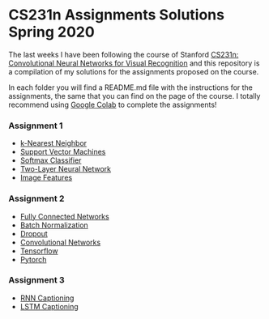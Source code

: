 # CS231n Assignments Solutions Spring 2020

The last weeks I have been following the course of Stanford [CS231n: Convolutional Neural Networks for Visual Recognition](http://cs231n.stanford.edu/index.html) and this repository is a compilation of my solutions for the assignments proposed on the course.

In each folder you will find a README.md file with the instructions for the assignments, the same that you can find on the page of the course. I totally recommend using [Google Colab](https://colab.research.google.com/) to complete the assignments!  

###  Assignment 1

- [k-Nearest Neighbor](https://github.com/israfelsr/CS231n/blob/master/assignment1/knn.ipynb)
- [Support Vector Machines](https://github.com/israfelsr/CS231n/blob/master/assignment1/svm.ipynb)
- [Softmax Classifier](https://github.com/israfelsr/CS231n/blob/master/assignment1/softmax.ipynb)
- [Two-Layer Neural Network](https://github.com/israfelsr/CS231n/blob/master/assignment1/two_layer_net.ipynb)
- [Image Features](https://github.com/israfelsr/CS231n/blob/master/assignment1/features.ipynb)


### Assignment 2

- [Fully Connected Networks](https://github.com/israfelsr/CS231n/blob/master/assignment2/FullyConnectedNets.ipynb)
- [Batch Normalization](https://github.com/israfelsr/CS231n/blob/master/assignment2/BatchNormalization.ipynb)
- [Dropout](https://github.com/israfelsr/CS231n/blob/master/assignment2/Dropout.ipynb)
- [Convolutional Networks](https://github.com/israfelsr/CS231n/blob/master/assignment2/ConvolutionalNetworks.ipynb)
- [Tensorflow](https://github.com/israfelsr/CS231n/blob/master/assignment2/TensorFlow.ipynb)
- [Pytorch](https://github.com/israfelsr/CS231n/blob/master/assignment2/PyTorch.ipynb)

### Assignment 3
- [RNN Captioning](https://github.com/israfelsr/CS231n/blob/master/assignment3/RNN_Captioning.ipynb)
- [LSTM Captioning](https://github.com/israfelsr/CS231n/blob/master/assignment3/LSTM_Captioning.ipynb)